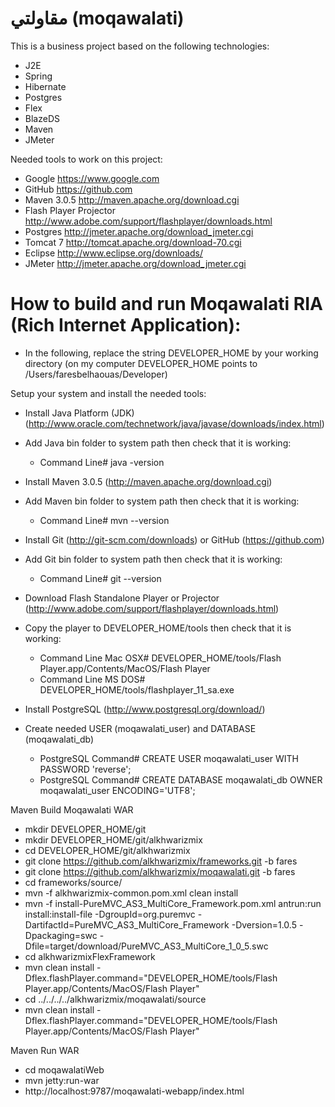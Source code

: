 مقاولتي (moqawalati)
==========

This is a business project based on the following technologies:

* J2E
* Spring
* Hibernate
* Postgres
* Flex
* BlazeDS
* Maven
* JMeter

Needed tools to work on this project:

* Google https://www.google.com
* GitHub https://github.com
* Maven 3.0.5 http://maven.apache.org/download.cgi
* Flash Player Projector http://www.adobe.com/support/flashplayer/downloads.html
* Postgres http://jmeter.apache.org/download_jmeter.cgi
* Tomcat 7 http://tomcat.apache.org/download-70.cgi
* Eclipse http://www.eclipse.org/downloads/
* JMeter http://jmeter.apache.org/download_jmeter.cgi

How to build and run Moqawalati RIA (Rich Internet Application):
==========

* In the following, replace the string DEVELOPER_HOME by your working directory (on my computer DEVELOPER_HOME points to /Users/faresbelhaouas/Developer)

Setup your system and install the needed tools:

* Install Java Platform (JDK) (http://www.oracle.com/technetwork/java/javase/downloads/index.html)
* Add Java bin folder to system path then check that it is working:
  - Command Line# java -version

* Install Maven 3.0.5 (http://maven.apache.org/download.cgi)
* Add Maven bin folder to system path then check that it is working:
  - Command Line# mvn --version

* Install Git (http://git-scm.com/downloads) or GitHub (https://github.com)
* Add Git bin folder to system path then check that it is working:
  - Command Line# git --version

* Download Flash Standalone Player or Projector (http://www.adobe.com/support/flashplayer/downloads.html)
* Copy the player to DEVELOPER_HOME/tools then check that it is working:
  - Command Line Mac OSX# DEVELOPER_HOME/tools/Flash Player.app/Contents/MacOS/Flash Player 
  - Command Line MS DOS# DEVELOPER_HOME/tools/flashplayer_11_sa.exe

* Install PostgreSQL (http://www.postgresql.org/download/)
* Create needed USER (moqawalati_user) and DATABASE (moqawalati_db)
  - PostgreSQL Command# CREATE USER moqawalati_user WITH PASSWORD 'reverse';
  - PostgreSQL Command# CREATE DATABASE moqawalati_db OWNER moqawalati_user ENCODING='UTF8';

Maven Build Moqawalati WAR

* mkdir DEVELOPER_HOME/git
* mkdir DEVELOPER_HOME/git/alkhwarizmix
* cd DEVELOPER_HOME/git/alkhwarizmix
* git clone https://github.com/alkhwarizmix/frameworks.git -b fares
* git clone https://github.com/alkhwarizmix/moqawalati.git -b fares
* cd frameworks/source/
* mvn -f alkhwarizmix-common.pom.xml clean install
* mvn -f install-PureMVC_AS3_MultiCore_Framework.pom.xml antrun:run install:install-file -DgroupId=org.puremvc -DartifactId=PureMVC_AS3_MultiCore_Framework -Dversion=1.0.5 -Dpackaging=swc -Dfile=target/download/PureMVC_AS3_MultiCore_1_0_5.swc
* cd alkhwarizmixFlexFramework
* mvn clean install -Dflex.flashPlayer.command="DEVELOPER_HOME/tools/Flash Player.app/Contents/MacOS/Flash Player"
* cd ../../../../alkhwarizmix/moqawalati/source
* mvn clean install -Dflex.flashPlayer.command="DEVELOPER_HOME/tools/Flash Player.app/Contents/MacOS/Flash Player"

Maven Run WAR

* cd moqawalatiWeb
* mvn jetty:run-war
* http://localhost:9787/moqawalati-webapp/index.html